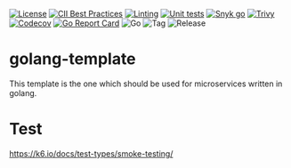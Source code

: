 [![License](https://img.shields.io/badge/License-Apache%202.0-blue.svg)](https://opensource.org/licenses/Apache-2.0)
[![CII Best Practices](https://bestpractices.coreinfrastructure.org/projects/5314/badge)](https://bestpractices.coreinfrastructure.org/projects/5314)
[![Linting](https://github.com/hywmongous/golang-template/actions/workflows/go-linting.yml/badge.svg)](https://github.com/hywmongous/golang-template/actions/workflows/go-linting.yml)
[![Unit tests](https://github.com/hywmongous/golang-template/actions/workflows/go-test.yml/badge.svg)](https://github.com/hywmongous/golang-template/actions/workflows/go-test.yml)
[![Snyk go](https://github.com/hywmongous/golang-template/actions/workflows/snyk-go.yml/badge.svg)](https://github.com/hywmongous/golang-template/actions/workflows/snyk-go.yml)
[![Trivy](https://github.com/hywmongous/golang-template/actions/workflows/trivy.yml/badge.svg)](https://github.com/hywmongous/golang-template/actions/workflows/trivy.yml)
[![Codecov](https://codecov.io/gh/hywmongous/golang-template/branch/main/graph/badge.svg?token=QYZJBMQM1O)](https://codecov.io/gh/hywmongous/golang-template)
[![Go Report Card](https://goreportcard.com/badge/github.com/hywmongous/golang-template)](https://goreportcard.com/report/github.com/hywmongous/golang-template)
![Go](https://img.shields.io/github/go-mod/go-version/hywmongous/golang-template)
![Tag](https://img.shields.io/github/v/tag/hywmongous/golang-template)
![Release](https://img.shields.io/github/v/release/hywmongous/golang-template)

# golang-template
This template is the one which should be used for microservices written in golang.

# Test
https://k6.io/docs/test-types/smoke-testing/
